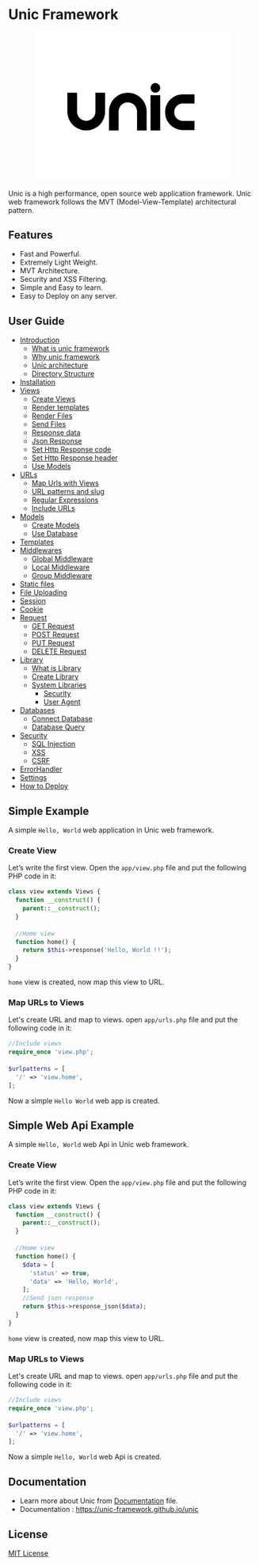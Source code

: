 # Unic Framework

<p align="center">
  <img src="unic-logo.jpg" width="400px" alt="Unic Logo">
</p>

Unic is a high performance, open source web application framework.
Unic web framework follows the MVT (Model-View-Template) architectural pattern.


## Features

  - Fast and Powerful.
  - Extremely Light Weight.
  - MVT Architecture.
  - Security and XSS Filtering.
  - Simple and Easy to learn.
  - Easy to Deploy on any server.


## User Guide

- [Introduction](Introduction.md)
  - [What is unic framework](Introduction.md#What-is-unic-framework)
  - [Why unic framework](Introduction.md#Why-unic-framework)
  - [Unic architecture](Introduction.md#Unic-architecture)
  - [Directory Structure](Introduction.md#Directory-Structure-of-Unic)
- [Installation](Installation.md)
- [Views](Views.md)
  - [Create Views](Views.md#Create-a-view)
  - [Render templates](Views.md#Render-templates)
  - [Render Files](Views.md#Render-Files)
  - [Send Files](Views.md#Send-Files)
  - [Response data](Views.md#Response-data)
  - [Json Response](Views.md#Json-Response)
  - [Set Http Response code](Views.md#Set-Http-Response-code)
  - [Set Http Response header](Views.md#Set-Http-Response-header)
  - [Use Models](Views.md#Use-Models)
- [URLs](URLs.md)
  - [Map Urls with Views](URLs.md#Map-Urls-with-Views)
  - [URL patterns and slug](URLs.md#URL-patterns-and-slug)
  - [Regular Expressions](URLs.md#Regular-Expressions)
  - [Include URLs](URLs.md#Include-URLs)
- [Models](Models.md)
  - [Create Models](Models.md#Create-a-model)
  - [Use Database](Models.md#Use-Database)
- [Templates](Templates.md)
- [Middlewares](Middlewares.md)
  - [Global Middleware](Middlewares.md#Global-Middleware)
  - [Local Middleware](Middlewares.md#Local-Middleware)
  - [Group Middleware](Middlewares.md#Group-Middleware)
- [Static files](Static-files.md)
- [File Uploading](File-Uploading.md)
- [Session](Session.md)
- [Cookie](Cookie.md)
- [Request](Request.md)
  - [GET Request](Request.md#Request-Data)
  - [POST Request](Request.md#Request-Data)
  - [PUT Request](Request.md#Request-Data)
  - [DELETE Request](Request.md#Request-Data)
- [Library](Library.md)
  - [What is Library](Library.md#What-is-Library)
  - [Create Library](Library.md#Create-Library)
  - [System Libraries](Library.md#System-Library)
    - [Security](Libraries/Security.md)
    - [User Agent](Libraries/User-Agent.md)
- [Databases](Databases.md)
  - [Connect Database](Databases.md#Connect-Database)
  - [Database Query](Databases.md#Database-Query)
- [Security](Libraries/Security.md)
  - [SQL Injection](Libraries/Security.md#SQL-Injection)
  - [XSS](Libraries/Security.md#XSS)
  - [CSRF](Libraries/Security.md#CSRF)
- [ErrorHandler](ErrorHandler.md)
- [Settings](Settings.md)
- [How to Deploy](How-to-Deploy.md)


## Simple Example

  A simple `Hello, World` web application in Unic web framework.

### Create View

  Let’s write the first view. Open the `app/view.php` file and put the following PHP code in it:

```php
class view extends Views {
  function __construct() {
    parent::__construct();
  }

  //Home view
  function home() {
    return $this->response('Hello, World !!');
  }
}
```

  `home` view is created, now map this view to URL.

### Map URLs to Views

  Let's create URL and map to views. open `app/urls.php` file and put the following code in it:

```php
//Include views
require_once 'view.php';

$urlpatterns = [
  '/' => 'view.home',
];
```

  Now a simple `Hello World` web app is created.


## Simple Web Api Example

  A simple `Hello, World` web Api in Unic web framework.

### Create View

  Let’s write the first view. Open the `app/view.php` file and put the following PHP code in it:

```php
class view extends Views {
  function __construct() {
    parent::__construct();
  }

  //Home view
  function home() {
    $data = [
      'status' => true,
      'data' => 'Hello, World',
    ];
    //Send json response
    return $this->response_json($data);
  }
}
```

  `home` view is created, now map this view to URL.

### Map URLs to Views

  Let's create URL and map to views. open `app/urls.php` file and put the following code in it:

```php
//Include views
require_once 'view.php';

$urlpatterns = [
  '/' => 'view.home',
];
```

  Now a simple `Hello, World` web Api is created.


## Documentation

  - Learn more about Unic from [Documentation](README.md) file.
  - Documentation : https://unic-framework.github.io/unic


## License

  [MIT License](https://github.com/unic-framework/unic/blob/main/LICENSE)
